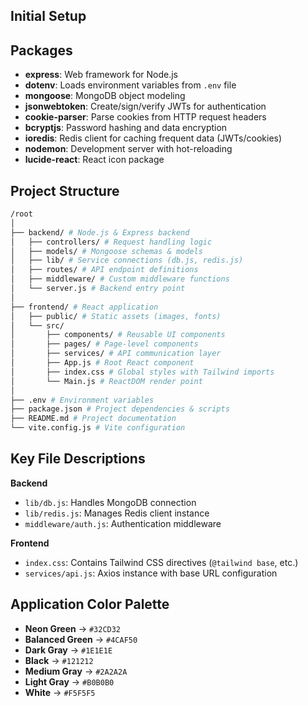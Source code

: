 ## Initial Setup

## Packages
- **express**: Web framework for Node.js
- **dotenv**: Loads environment variables from `.env` file
- **mongoose**: MongoDB object modeling
- **jsonwebtoken**: Create/sign/verify JWTs for authentication
- **cookie-parser**: Parse cookies from HTTP request headers
- **bcryptjs**: Password hashing and data encryption
- **ioredis**: Redis client for caching frequent data (JWTs/cookies)
- **nodemon**: Development server with hot-reloading
- **lucide-react**: React icon package

## Project Structure
```bash
/root
│
├── backend/ # Node.js & Express backend
│   ├── controllers/ # Request handling logic
│   ├── models/ # Mongoose schemas & models
│   ├── lib/ # Service connections (db.js, redis.js)
│   ├── routes/ # API endpoint definitions
│   ├── middleware/ # Custom middleware functions
│   └── server.js # Backend entry point
│
├── frontend/ # React application
│   ├── public/ # Static assets (images, fonts)
│   └── src/
│       ├── components/ # Reusable UI components
│       ├── pages/ # Page-level components
│       ├── services/ # API communication layer
│       ├── App.js # Root React component
│       ├── index.css # Global styles with Tailwind imports
│       └── Main.js # ReactDOM render point
│
├── .env # Environment variables
├── package.json # Project dependencies & scripts
├── README.md # Project documentation
└── vite.config.js # Vite configuration
```


## Key File Descriptions
**Backend**
- `lib/db.js`: Handles MongoDB connection
- `lib/redis.js`: Manages Redis client instance
- `middleware/auth.js`: Authentication middleware

**Frontend**
- `index.css`: Contains Tailwind CSS directives (`@tailwind base`, etc.)
- `services/api.js`: Axios instance with base URL configuration


## Application Color Palette
- **Neon Green** → `#32CD32`
- **Balanced Green** → `#4CAF50`
- **Dark Gray** → `#1E1E1E`
- **Black** → `#121212`
- **Medium Gray** → `#2A2A2A`
- **Light Gray** → `#B0B0B0`
- **White** → `#F5F5F5`

